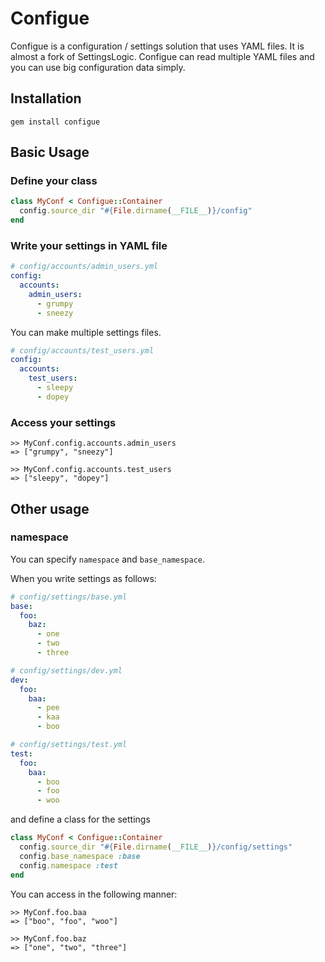 # Configue
Configue is a configuration / settings solution that uses YAML files.
It is almost a fork of SettingsLogic.
Configue can read multiple YAML files and you can use big configuration data
simply.

## Installation
```
gem install configue
```

## Basic Usage
### Define your class
```ruby
class MyConf < Configue::Container
  config.source_dir "#{File.dirname(__FILE__)}/config"
end
```

### Write your settings in YAML file
```yaml
# config/accounts/admin_users.yml
config:
  accounts:
    admin_users:
      - grumpy
      - sneezy
```

You can make multiple settings files.

```yaml
# config/accounts/test_users.yml
config:
  accounts:
    test_users:
      - sleepy
      - dopey
```

### Access your settings
```
>> MyConf.config.accounts.admin_users
=> ["grumpy", "sneezy"]

>> MyConf.config.accounts.test_users
=> ["sleepy", "dopey"]
```

## Other usage
### namespace
You can specify `namespace` and `base_namespace`.

When you write settings as follows:
```yaml
# config/settings/base.yml
base:
  foo:
    baz:
      - one
      - two
      - three

# config/settings/dev.yml
dev:
  foo:
    baa:
      - pee
      - kaa
      - boo

# config/settings/test.yml
test:
  foo:
    baa:
      - boo
      - foo
      - woo
```
and define a class for the settings
```ruby
class MyConf < Configue::Container
  config.source_dir "#{File.dirname(__FILE__)}/config/settings"
  config.base_namespace :base
  config.namespace :test
end
```
You can access in the following manner:
```
>> MyConf.foo.baa
=> ["boo", "foo", "woo"]

>> MyConf.foo.baz
=> ["one", "two", "three"]
```
